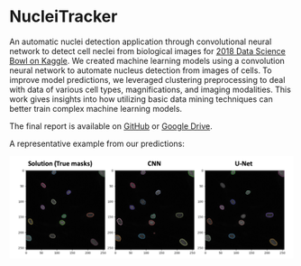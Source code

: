 # NucleiTracker
An automatic nuclei detection application through convolutional neural network to detect cell neclei from biological images for [2018 Data Science Bowl on Kaggle](https://www.kaggle.com/c/data-science-bowl-2018). We created machine learning models using a convolution neural network to automate nucleus detection from images of cells. To improve model predictions, we leveraged clustering preprocessing to deal with data of various cell types, magnifications, and imaging modalities. This work gives insights into how utilizing basic data mining techniques can better train complex machine learning models.

The final report is available on [GitHub](https://github.com/kevinshen56714/NucleiTracker/blob/main/Final%20Report.pdf) or [Google Drive](https://drive.google.com/file/d/1hn8oPZVmFTLSi3PdyBT5aKUOSiKyKaxw/view?usp=sharing).

A representative example from our predictions:
<p align="center">
	<img src="snapshot.png"/>
</p>
